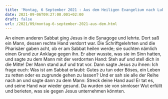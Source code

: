 ```yaml
---
title: 'Montag, 6 September 2021 : Aus dem Heiligen Evangelium nach Lukas - Lk 6,6-11.'
date: 2021-09-06T09:27:00.001+02:00
draft: false
url: /2021/09/montag-6-september-2021-aus-dem.html
---
```


An einem anderen Sabbat ging Jesus in die Synagoge und lehrte. Dort saß ein Mann, dessen rechte Hand verdorrt war. Die Schriftgelehrten und die Pharisäer gaben acht, ob er am Sabbat heilen werde; sie suchten nämlich einen Grund zur Anklage gegen ihn. Er aber wusste, was sie im Sinn hatten, und sagte zu dem Mann mit der verdorrten Hand: Steh auf und stell dich in die Mitte! Der Mann stand auf und trat vor. Dann sagte Jesus zu ihnen: Ich frage euch: Was ist am Sabbat erlaubt: Gutes zu tun oder Böses, ein Leben zu retten oder es zugrunde gehen zu lassen? Und er sah sie alle der Reihe nach an und sagte dann zu dem Mann: Streck deine Hand aus! Er tat es, und seine Hand war wieder gesund. Da wurden sie von sinnloser Wut erfüllt und berieten, was sie gegen Jesus unternehmen könnten.